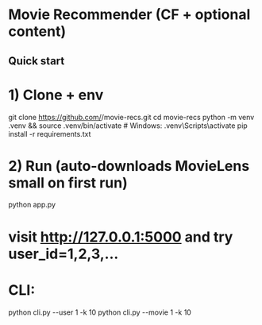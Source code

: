 # Movie Recommender (CF + optional content)

## Quick start
# 1) Clone + env
git clone https://github.com/<you>/movie-recs.git
cd movie-recs
python -m venv .venv && source .venv/bin/activate   # Windows: .venv\Scripts\activate
pip install -r requirements.txt

# 2) Run (auto-downloads MovieLens small on first run)
python app.py
# visit http://127.0.0.1:5000 and try user_id=1,2,3,...

# CLI:
python cli.py --user 1 -k 10
python cli.py --movie 1 -k 10
